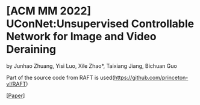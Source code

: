 # [ACM MM 2022] UConNet:Unsupervised Controllable Network for Image and Video Deraining
by Junhao Zhuang, Yisi Luo, Xile Zhao*, Taixiang Jiang, Bichuan Guo

Part of the source code from RAFT is used(https://github.com/princeton-vl/RAFT)

[[Paper](https://dl.acm.org/doi/10.1145/3503161.3547772)]
